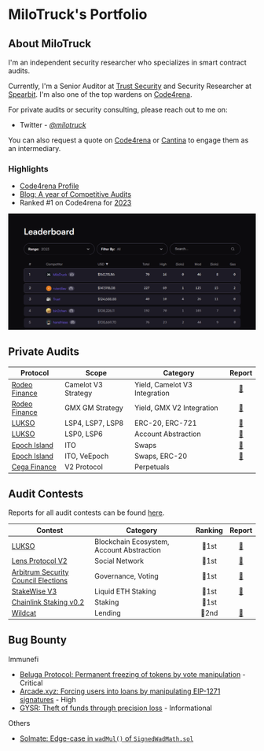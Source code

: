 # MiloTruck's Portfolio

## About MiloTruck

I'm an independent security researcher who specializes in smart contract audits. 

Currently, I'm a Senior Auditor at [Trust Security](https://www.trust-security.xyz/) and Security Researcher at [Spearbit](https://spearbit.com/). I'm also one of the top wardens on [Code4rena](https://code4rena.com/).

For private audits or security consulting, please reach out to me on:

- Twitter - [*@milotruck*](https://twitter.com/milotruck) 

You can also request a quote on [Code4rena](https://code4rena.com/@milotruck) or [Cantina](https://cantina.xyz/u/milotruck) to engage them as an intermediary.

### Highlights

- [Code4rena Profile](https://code4rena.com/@MiloTruck)
- [Blog: A year of Competitive Audits](https://milotruck.github.io/blog/A-year-of-Competitive-Audits/)
- Ranked #1 on Code4rena for [2023](https://code4rena.com/leaderboard?timeframe=2023)

<img src="images/c4_leaderboard.png" width="900">

## Private Audits

| Protocol | Scope | Category | Report |
| - | - | - | :-: |
| [Rodeo Finance](https://www.rodeofinance.xyz/) | Camelot V3 Strategy | Yield, Camelot V3 Integration | [📄](/solo/Rodeo%20Finance%20(Camelot%20V3%20Strategy).pdf) | 
| [Rodeo Finance](https://www.rodeofinance.xyz/) | GMX GM Strategy | Yield, GMX V2 Integration | [📄](/solo/Rodeo%20Finance%20(GMX%20GM%20Strategy).pdf) | 
| [LUKSO](https://lukso.network/) | LSP4, LSP7, LSP8 | ERC-20, ERC-721 | [📄](/solo/LUKSO%20(LSP4,%20LSP7,%20LSP8).pdf) |
| [LUKSO](https://lukso.network/) | LSP0, LSP6  | Account Abstraction | [📄](/solo/LUKSO%20(LSP0,%20LSP6).pdf) |
| [Epoch Island](https://epochisland.io/) | ITO | Swaps | [📄](/solo/Epoch%20Island%20(ITO).pdf) |
| [Epoch Island](https://epochisland.io/) | ITO, VeEpoch | Swaps, ERC-20 | [📄](/solo/Epoch%20Island.pdf) |
| [Cega Finance](https://www.cega.fi/) | V2 Protocol | Perpetuals | |

## Audit Contests

Reports for all audit contests can be found [here](/contests/).

| Contest | Category | Ranking | Report |
| - | - | :-: | :-: |
| [LUKSO](https://code4rena.com/contests/2023-06-lukso) | Blockchain Ecosystem, Account Abstraction | 🥇1st | [📄](/contests/pdf/LUKSO.pdf) |
| [Lens Protocol V2](https://code4rena.com/contests/2023-07-lens-protocol-v2) | Social Network | 🥇1st |[📄](/contests/2023-07-lens.md) |
| [Arbitrum Security Council Elections](https://code4rena.com/contests/2023-08-arbitrum-security-council-election-system) | Governance, Voting | 🥇1st | [📄](/contests/pdf/Arbitrum%20Security%20Council%20Elections.pdf) |
| [StakeWise V3](https://app.hats.finance/audit-competitions/stakewise-0xd91cd6ed6c9a112fdc112b1a3c66e47697f522cd/leaderboard) | Liquid ETH Staking | 🥇1st |[📄](/contests/pdf/StakeWise%20V3.pdf) |
| [Chainlink Staking v0.2](https://code4rena.com/contests/2023-08-chainlink-staking-v02) | Staking | 🥇1st |  |
| [Wildcat](https://code4rena.com/contests/2023-10-the-wildcat-protocol) | Lending | 🥈2nd | [📄](/contests/2023-10-wildcat.md) |

## Bug Bounty

Immunefi

- [Beluga Protocol: Permanent freezing of tokens by vote manipulation](/immunefi/beluga-C-01.md) - Critical
- [Arcade.xyz: Forcing users into loans by manipulating EIP-1271 signatures](/immunefi/arcadexyz-H-01.md) - High
- [GYSR: Theft of funds through precision loss](/immunefi/gysr-I-01.md) - Informational

Others

- [Solmate: Edge-case in `wadMul()` of `SignedWadMath.sol`](https://github.com/transmissions11/solmate/pull/380)